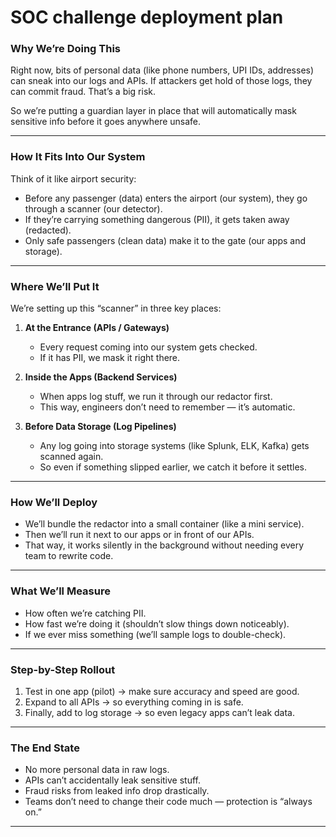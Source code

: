 # SOC challenge deployment plan

### Why We’re Doing This

Right now, bits of personal data (like phone numbers, UPI IDs, addresses) can sneak into our logs and APIs. If attackers get hold of those logs, they can commit fraud. That’s a big risk.

So we’re putting a guardian layer in place that will automatically mask sensitive info before it goes anywhere unsafe.

---

### How It Fits Into Our System

Think of it like airport security:

* Before any passenger (data) enters the airport (our system), they go through a scanner (our detector).
* If they’re carrying something dangerous (PII), it gets taken away (redacted).
* Only safe passengers (clean data) make it to the gate (our apps and storage).

---

### Where We’ll Put It

We’re setting up this “scanner” in three key places:

1. **At the Entrance (APIs / Gateways)**

   * Every request coming into our system gets checked.
   * If it has PII, we mask it right there.

2. **Inside the Apps (Backend Services)**

   * When apps log stuff, we run it through our redactor first.
   * This way, engineers don’t need to remember — it’s automatic.

3. **Before Data Storage (Log Pipelines)**

   * Any log going into storage systems (like Splunk, ELK, Kafka) gets scanned again.
   * So even if something slipped earlier, we catch it before it settles.

---

### How We’ll Deploy

* We’ll bundle the redactor into a small container (like a mini service).
* Then we’ll run it next to our apps or in front of our APIs.
* That way, it works silently in the background without needing every team to rewrite code.

---

### What We’ll Measure

* How often we’re catching PII.
* How fast we’re doing it (shouldn’t slow things down noticeably).
* If we ever miss something (we’ll sample logs to double-check).

---

### Step-by-Step Rollout

1. Test in one app (pilot) → make sure accuracy and speed are good.
2. Expand to all APIs → so everything coming in is safe.
3. Finally, add to log storage → so even legacy apps can’t leak data.

---

### The End State

* No more personal data in raw logs.
* APIs can’t accidentally leak sensitive stuff.
* Fraud risks from leaked info drop drastically.
* Teams don’t need to change their code much — protection is “always on.”

---
